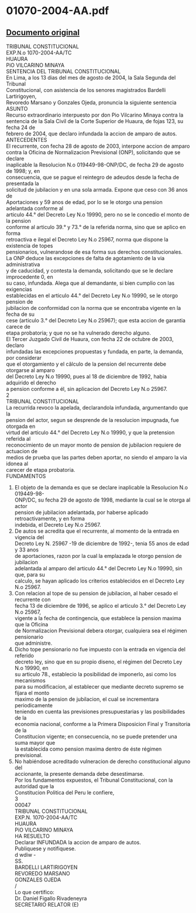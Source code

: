 
01070-2004-AA.pdf
=================
  
[Documento original](https://tc.gob.pe/jurisprudencia/2004/01070-2004-AA.pdf)  
---  
TRIBUNAL CONSTITUCIONAL  
EXP.N.o 1070-2004-AA/TC  
HUAURA  
PiO VILCARINO MINAYA  
SENTENCIA DEL TRIBUNAL CONSTITUCIONAL  
En Lima, a los 13 dias del mes de agosto de 2004, la Sala Segunda del Tribunal  
Constitucional, con asistencia de los senores magistrados Bardelli Lartirigoyen,  
Revoredo Marsano y Gonzales Ojeda, pronuncia la siguiente sentencia  
ASUNTO  
Recurso extraordinario interpuesto por don Pio Vilcarino Minaya contra la  
sentencia de la Sala Civil de la Corte Superior de Huaura, de fojas 123, su fecha 24 de  
febrero de 2004, que declaro infundada la accion de amparo de autos.  
ANTECEDENTES  
El recurrente, con fecha 28 de agosto de 2003, interpone accion de amparo  
contra la Oficina de Normalizacion Previsional (ONP), solicitando que se declare  
inaplicable la Resolucion N.o 019449-98-ONP/DC, de fecha 29 de agosto de 1998; y, en  
consecuencia, que se pague el reintegro de adeudos desde la fecha de presentada la  
solicitud de jubilacion y en una sola armada. Expone que ceso con 36 anos de  
Aportaciones y 59 anos de edad, por lo se le otorgo una pension adelantada conforme al  
articulo 44.° del Decreto Ley N.o 19990, pero no se le concedio el monto de la pension  
conforme al articulo 39.° y 73.° de la referida norma, sino que se aplico en forma  
retroactiva e ilegal el Decreto Ley N.o 25967, norma que dispone la existencia de topes  
pensionarios, vulnerandose de esa forma sus derechos constitucionales.  
La ONP deduce las excepciones de falta de agotamiento de la via administrativa  
y de caducidad, y contesta la demanda, solicitando que se le declare improcedente 0, en  
su caso, infundada. Alega que al demandante, si bien cumplio con las exigencias  
establecidas en el articulo 44.° del Decreto Ley N.o 19990, se le otorgo pension de  
jubilacion de conformidad con la norma que se encontraba vigente en la fecha de su  
cese (articulo 3.° del Decreto Ley N.o 25967); que esta accion de garantia carece de  
etapa probatoria; y que no se ha vulnerado derecho alguno.  
El Tercer Juzgado Civil de Huaura, con fecha 22 de octubre de 2003, declaro  
infundadas las excepciones propuestas y fundada, en parte, la demanda, por considerar  
que el otorgamiento y el câlculo de la pension del recurrente debe otorgarse al amparo  
del Decreto Ley N.o 19990, pues al 18 de diciembre de 1992, habia adquirido el derecho  
a pension conforme a él, sin aplicacion del Decreto Ley N.o 25967.  
2  
TRIBUNAL CONSTITUCIONAL  
La recurrida revoco la apelada, declarandola infundada, argumentando que la  
pension del actor, segun se desprende de la resolucion impugnada, fue otorgada en  
virtud del articulo 44.° del Decreto Ley N.o 19990, y que la pretension referida al  
reconocimiento de un mayor monto de pension de jubilacion requiere de actuacion de  
medios de prueba que las partes deben aportar, no siendo el amparo la via idonea al  
carecer de etapa probatoria.  
FUNDAMENTOS  
1. El objeto de la demanda es que se declare inaplicable la Resolucion N.o 019449-98-  
ONP/DC, su fecha 29 de agosto de 1998, mediante la cual se le otorga al actor  
pension de jubilacion adelantada, por haberse aplicado retroactivamente, y en forma  
indebida, el Decreto Ley N.o 25967.  
2. De autos se acredita que el recurrente, al momento de la entrada en vigencia del  
Decreto Ley N. 25967 -19 de diciembre de 1992-, tenia 55 anos de edad y 33 anos  
de aportaciones, razon por la cual la emplazada le otorgo pension de jubilacion  
adelantada al amparo del articulo 44.° del Decreto Ley N.o 19990, sin que, para su  
calculo, se hayan aplicado los criterios establecidos en el Decreto Ley N.o 25967.  
3. Con relacion al tope de su pension de jubilacion, al haber cesado el recurrente con  
fecha 13 de diciembre de 1996, se aplico el articulo 3.° del Decreto Ley N.o 25967,  
vigente a la fecha de contingencia, que establece la pension maxima que la Oficina  
de Normalizacion Previsional debera otorgar, cualquiera sea el régimen pensionario  
que administre.  
4. Dicho tope pensionario no fue impuesto con la entrada en vigencia del referido  
decreto ley, sino que en su propio diseno, el régimen del Decreto Ley N.o 19990, en  
su articulo 78., establecio la posibilidad de imponerlo, asi como los mecanismos  
para su modificacion, al establecer que mediante decreto supremo se fijara el monto  
maximo de la pension de jubilacion, el cual se incrementara periodicamente  
teniendo en cuenta las previsiones presupuestarias y las posibilidades de la  
economia nacional, conforme a la Primera Disposicion Final y Transitoria de la  
Constitucion vigente; en consecuencia, no se puede pretender una suma mayor que  
la establecida como pension maxima dentro de éste régimen previsional.  
5. No habiéndose acreditado vulneracion de derecho constitucional alguno del  
accionante, la presente demanda debe desestimarse.  
Por los fundamentos expuestos, el Tribunal Constitucional, con la autoridad que la  
Constitucion Politica del Peru le confiere,  
3  
00047  
TRIBUNAL CONSTITUCIONAL  
EXP.N. 1070-2004-AA/TC  
HUAURA  
PiO VILCARINO MINAYA  
HA RESUELTO  
Declarar INFUNDADA la accion de amparo de autos.  
Publiquese y notifiquese.  
d wdiw -  
SS.  
BARDELLI LARTIRIGOYEN  
REVOREDO MARSANO  
GONZALES OJEDA  
/  
Lo que certifico:  
Dr. Daniel Figallo Rivadeneyra  
SECRETARIO RELATOR (E)